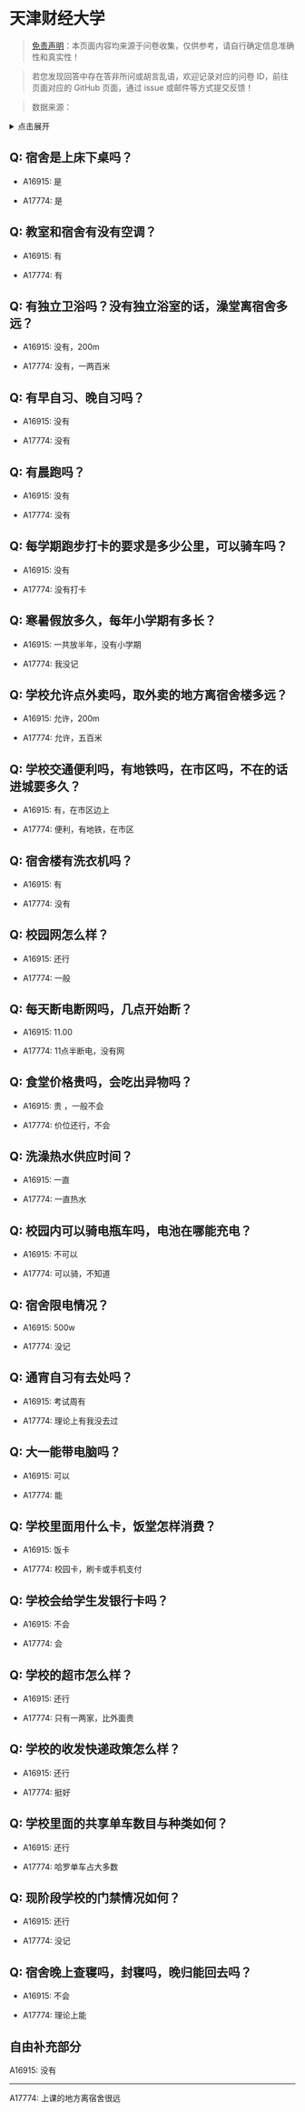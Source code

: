 # 天津财经大学

> [免责声明](https://colleges.chat/#_3)：本页面内容均来源于问卷收集，仅供参考，请自行确定信息准确性和真实性！

> 若您发现回答中存在答非所问或胡言乱语，欢迎记录对应的问卷 ID，前往页面对应的 GitHub 页面，通过 issue 或邮件等方式提交反馈！

> 数据来源：

<details><summary>点击展开</summary>
<ul>
<li>A16915: 匿名 (2023 年 03 月)</li>
<li>A17774: 匿名 (2023 年 06 月)</li>
</ul>
</details>

## Q: 宿舍是上床下桌吗？

- A16915: 是

- A17774: 是

## Q: 教室和宿舍有没有空调？

- A16915: 有

- A17774: 有

## Q: 有独立卫浴吗？没有独立浴室的话，澡堂离宿舍多远？

- A16915: 没有，200m

- A17774: 没有，一两百米

## Q: 有早自习、晚自习吗？

- A16915: 没有

- A17774: 没有

## Q: 有晨跑吗？

- A16915: 没有

- A17774: 没有

## Q: 每学期跑步打卡的要求是多少公里，可以骑车吗？

- A16915: 没有

- A17774: 没有打卡

## Q: 寒暑假放多久，每年小学期有多长？

- A16915: 一共放半年，没有小学期

- A17774: 我没记

## Q: 学校允许点外卖吗，取外卖的地方离宿舍楼多远？

- A16915: 允许，200m

- A17774: 允许，五百米

## Q: 学校交通便利吗，有地铁吗，在市区吗，不在的话进城要多久？

- A16915: 有，在市区边上

- A17774: 便利，有地铁，在市区

## Q: 宿舍楼有洗衣机吗？

- A16915: 有

- A17774: 没有

## Q: 校园网怎么样？

- A16915: 还行

- A17774: 一般

## Q: 每天断电断网吗，几点开始断？

- A16915: 11.00

- A17774: 11点半断电，没有网

## Q: 食堂价格贵吗，会吃出异物吗？

- A16915: 贵 ，一般不会

- A17774: 价位还行，不会

## Q: 洗澡热水供应时间？

- A16915: 一直

- A17774: 一直热水

## Q: 校园内可以骑电瓶车吗，电池在哪能充电？

- A16915: 不可以

- A17774: 可以骑，不知道

## Q: 宿舍限电情况？

- A16915: 500w

- A17774: 没记

## Q: 通宵自习有去处吗？

- A16915: 考试周有

- A17774: 理论上有我没去过

## Q: 大一能带电脑吗？

- A16915: 可以

- A17774: 能

## Q: 学校里面用什么卡，饭堂怎样消费？

- A16915: 饭卡

- A17774: 校园卡，刷卡或手机支付

## Q: 学校会给学生发银行卡吗？

- A16915: 不会

- A17774: 会

## Q: 学校的超市怎么样？

- A16915: 还行

- A17774: 只有一两家，比外面贵

## Q: 学校的收发快递政策怎么样？

- A16915: 还行

- A17774: 挺好

## Q: 学校里面的共享单车数目与种类如何？

- A16915: 还行

- A17774: 哈罗单车占大多数

## Q: 现阶段学校的门禁情况如何？

- A16915: 还行

- A17774: 没记

## Q: 宿舍晚上查寝吗，封寝吗，晚归能回去吗？

- A16915: 不会

- A17774: 理论上能

## 自由补充部分

A16915: 没有

***

A17774: 上课的地方离宿舍很远